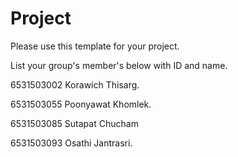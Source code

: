 Project
=============
Please use this template for your project.

List your group's member's below with ID and name.

6531503002 Korawich Thisarg.

6531503055 Poonyawat Khomlek.

6531503085 Sutapat Chucham

6531503093 Osathi Jantrasri.

